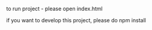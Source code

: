 to run project - please open index.html

if you want to develop this project, please do npm install

